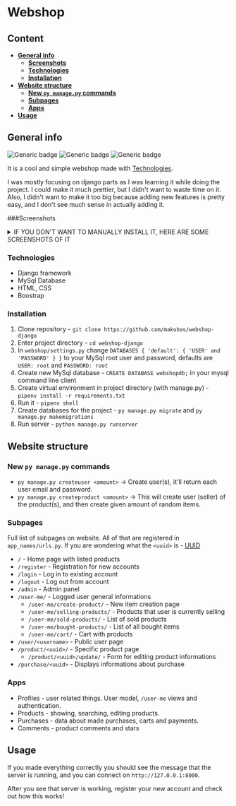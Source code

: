 # **Webshop**

## **Content**
- [**General info**](#general-info)
  - [**Screenshots**](#screenshots)
  - [**Technologies**](#technologies)
  - [**Installation**](#installation)
- [**Website structure**](#website-structure)
  - [**New `py manage.py` commands**](#new--py-managepy-commands)
  - [**Subpages**](#subpages)
  - [**Apps**](#apps)
- [**Usage**](#usage)

## **General info**
![Generic badge](https://img.shields.io/badge/Python-3.9-blue.svg)
![Generic badge](https://img.shields.io/badge/Django-3.2.1-blue.svg)
![Generic badge](https://img.shields.io/badge/License-MIT-green.svg)


It is a cool and simple webshop made with [Technologies](#technologies).

I was mostly focusing on django parts as I was learning it while doing the project. I could make it much prettier, but
I didn't want to waste time on it. Also, I didn't want to make it too big because adding new features is pretty easy, and
I don't see much sense in actually adding it.

###Screenshots
<details>
  <summary>IF YOU DON'T WANT TO MANUALLY INSTALL IT, HERE ARE SOME SCREENSHOTS OF IT</summary>

  Work in progress currently...

  I will add some screenshots when the site will be prettier...
</details>

### **Technologies**
* Django framework
* MySql Database
* HTML, CSS
* Boostrap

### **Installation**

1. Clone repository - `git clone https://github.com/makubas/webshop-django`
2. Enter project directory - `cd webshop-django `
3. In `webshop/settings.py` change `DATABASES { 'default': { 'USER' and 'PASSWORD' } }` to your MySql root user and password, defaults are `USER: root` and `PASSWORD: root`
4. Create new MySql database - `CREATE DATABASE webshopdb;` in your mysql command line client
5. Create virtual environment in project directory (with manage.py) - `pipenv install -r requirements.txt`
6. Run it - `pipenv shell`
7. Create databases for the project - `py manage.py migrate` and `py manage.py makemigrations`
8. Run server - `python manage.py runserver`

## **Website structure**

### **New  `py manage.py` commands**
* `py manage.py createuser <amount>` -> Create user(s), it'll return each user email and password.
* `py manage.py createproduct <amount>` -> This will create user (seller) of the product(s), and then create given amount of random items.


### **Subpages**
Full list of subpages on website. All of that are registered in `app_names/urls.py`. If you are wondering what the `<uuid>` is - [UUID](https://en.wikipedia.org/wiki/Universally_unique_identifier)

* `/` - Home page with listed products
* `/register` - Registration for new accounts
* `/login` - Log in to existing account
* `/logout` - Log out from account
* `/admin` - Admin panel
* `/user-me/` - Logged user general informations
  * `/user-me/create-product/` - New item creation page
  * `/user-me/selling-products/` - Products that user is currently selling
  * `/user-me/sold-products/` - List of sold products
  * `/user-me/bought-products/` - List of all bought items
  * `/user-me/cart/` - Cart with products
* `/user/<username>` - Public user page
* `/product/<uuid>/` -  Specific product page
  * `/product/<uuid>/update/` - Form for editing product informations
* `/purchase/<uuid>` - Displays informations about purchase

### **Apps**
* Profiles - user related things. User model, `/user-me` views and authentication.
* Products - showing, searching, editing products.
* Purchases - data about made purchases, carts and payments.
* Comments - product comments and stars

## **Usage**
If you made everything correctly you should see the message that the server is running, and you can connect on `http://127.0.0.1:8000`.

After you see that server is working, register your new account and check out how this works!


